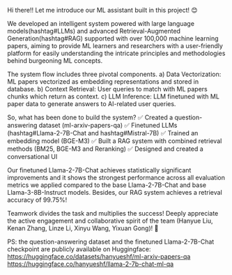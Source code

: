 Hi there!! Let me introduce our ML assistant built in this project! 😊 

We developed an intelligent system powered with large language models(hashtag#LLMs) and advanced Retrieval-Augmented Generation(hashtag#RAG) supported with over 100,000 machine learning papers, aiming to provide ML learners and researchers with a user-friendly platform for easily understanding the intricate principles and methodologies behind burgeoning ML concepts.

The system flow includes three pivotal components.
a) Data Vectorization: ML papers vectorized as embedding representations and stored in database.
b) Context Retrieval: User queries to match with ML papers chunks which return as context.
c) LLM Inference: LLM finetuned with ML paper data to generate answers to AI-related user queries.

So, what has been done to build the system?
✅ Created a question-answering dataset (ml-arxiv-papers-qa) 
✅ Finetuned LLMs (hashtag#Llama-2-7B-Chat and hashtag#Mistral-7B)
✅ Trained an embedding model (BGE-M3)
✅ Built a RAG system with combined retrieval methods (BM25, BGE-M3 and Reranking)
✅ Designed and created a conversational UI

Our finetuned Llama-2-7B-Chat achieves statistically significant improvements and it shows the strongest performance across all evaluation metrics we applied compared to the base Llama-2-7B-Chat and base Llama-3-8B-Instruct models. Besides, our RAG system achieves a retrieval accuracy of 99.75%!

Teamwork divides the task and multiplies the success! Deeply appreciate the active engagement and collaborative spirit of the team (Hanyue Liu, Kenan Zhang, Linze Li, Xinyu Wang, Yixuan Gong)! 🎉

PS: the question-answering dataset and the finetuned Llama-2-7B-Chat checkpoint are publicly available on Huggingface:
https://huggingface.co/datasets/hanyueshf/ml-arxiv-papers-qa
https://huggingface.co/hanyueshf/llama-2-7b-chat-ml-qa

